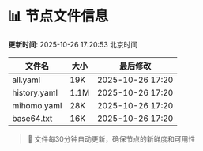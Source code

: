 # 📊 节点文件信息

**更新时间**: 2025-10-26 17:20:53 北京时间

| 文件名 | 大小 | 最后修改 |
|--------|------|----------|
| all.yaml | 19K | 2025-10-26 17:20 |
| history.yaml | 1.1M | 2025-10-26 17:20 |
| mihomo.yaml | 28K | 2025-10-26 17:20 |
| base64.txt | 16K | 2025-10-26 17:20 |

> 🔄 文件每30分钟自动更新，确保节点的新鲜度和可用性

